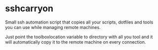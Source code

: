 # sshcarryon

Small ssh automation script that copies all your scripts, dotfiles and tools you can use while managing remote machines.

Just point the toolboxlocation variable to directory with all you tool and it will automatically copy it to the remote machine on every connection.
